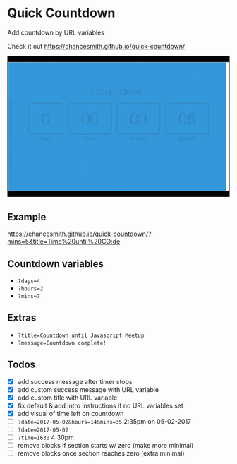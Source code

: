 # Quick Countdown
Add countdown by URL variables

Check it out
https://chancesmith.github.io/quick-countdown/

![quick countdown example](./img/coutdown-example.gif)

## Example
https://chancesmith.github.io/quick-countdown/?mins=5&title=Time%20until%20CO:de

## Countdown variables
- `?days=4`
- `?hours=2`
- `?mins=7`

## Extras
- `?title=Countdown until Javascript Meetup`
- `?message=Countdown complete!`

## Todos
- [X] add success message after timer stops
- [X] add custom success message with URL variable
- [X] add custom title with URL variable
- [X] fix default & add intro instructions if no URL variables set
- [X] add visual of time left on countdown
- [ ] `?date=2017-05-02&hours=14&mins=35` 2:35pm on 05-02-2017
- [ ] `?date=2017-05-02`
- [ ] `?time=1630` 4:30pm
- [ ] remove blocks if section starts w/ zero (make more minimal)
- [ ] remove blocks once section reaches zero (extra minimal)
